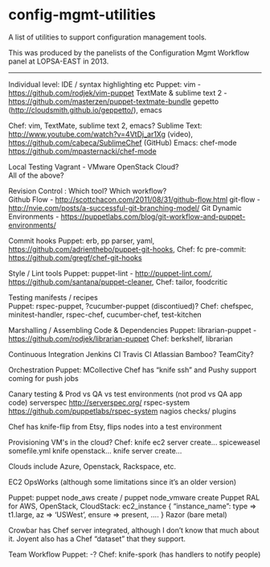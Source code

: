 config-mgmt-utilities
=====================

A list of utilities to support configuration management tools.

This was produced by the panelists of the Configuration Mgmt Workflow panel at LOPSA-EAST in 2013.


-------



Individual level: IDE / syntax highlighting etc
Puppet: vim - https://github.com/rodjek/vim-puppet
 TextMate & sublime text 2 - https://github.com/masterzen/puppet-textmate-bundle
 gepetto (http://cloudsmith.github.io/geppetto/), emacs

Chef: vim, TextMate, sublime text 2, emacs?
  Sublime Text: http://www.youtube.com/watch?v=4VtDj_ar1Xg (video), https://github.com/cabeca/SublimeChef (GitHub)
  Emacs: chef-mode https://github.com/mpasternacki/chef-mode

Local Testing
Vagrant - 
VMware
OpenStack
Cloud?  
All of the above?

Revision Control : Which tool? Which workflow?  
Github Flow - http://scottchacon.com/2011/08/31/github-flow.html
git-flow - http://nvie.com/posts/a-successful-git-branching-model/
Git Dynamic Environments - https://puppetlabs.com/blog/git-workflow-and-puppet-environments/

Commit hooks
Puppet: erb, pp parser, yaml, https://github.com/adrienthebo/puppet-git-hooks, 
Chef: fc pre-commit: https://github.com/gregf/chef-git-hooks

Style / Lint tools
Puppet: puppet-lint - http://puppet-lint.com/, https://github.com/santana/puppet-cleaner, 
Chef: tailor, foodcritic

Testing manifests / recipes  
Puppet: rspec-puppet, ?cucumber-puppet (discontiued)? 
Chef: chefspec, minitest-handler, rspec-chef, cucumber-chef, test-kitchen

Marshalling / Assembling Code & Dependencies
Puppet: librarian-puppet - https://github.com/rodjek/librarian-puppet
Chef: berkshelf, librarian

Continuous Integration
Jenkins CI
Travis CI
Atlassian Bamboo?
TeamCity?

Orchestration
Puppet: MCollective
Chef has “knife ssh” and Pushy support coming for push jobs

Canary testing  & Prod vs QA  vs test environments (not prod vs QA app code)
serverspec http://serverspec.org/
rspec-system https://github.com/puppetlabs/rspec-system
nagios checks/ plugins

Chef has knife-flip from Etsy, flips nodes into a test environment

Provisioning VM's in the cloud?
Chef:
knife ec2 server create...
spiceweasel somefile.yml
knife openstack...
knife <cloudprovider> server create...

Clouds include Azure, Openstack, Rackspace, etc.

EC2 OpsWorks (although some limitations since it’s an older version)

Puppet:
puppet node_aws create / puppet node_vmware create
Puppet RAL for AWS, OpenStack, CloudStack:
    ec2_instance { “instance_name”:
      type => t1.large,
      az   => ‘USWest’,
      ensure => present,
      ….
    } 
Razor (bare metal)

Crowbar has Chef server integrated, although I don’t know that much about it.
Joyent also has a Chef “dataset” that they support.

Team Workflow
Puppet: -?
Chef: knife-spork (has handlers to notify people)
